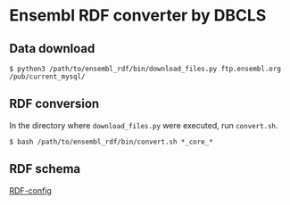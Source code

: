 # Ensembl RDF converter by DBCLS
## Data download
```
$ python3 /path/to/ensembl_rdf/bin/download_files.py ftp.ensembl.org /pub/current_mysql/
```
## RDF conversion
In the directory where `download_files.py` were executed, run `convert.sh`.
```
$ bash /path/to/ensembl_rdf/bin/convert.sh *_core_*
```

## RDF schema
[RDF-config](https://github.com/dbcls/rdf-config/blob/master/config/ensembl/model.yaml)

